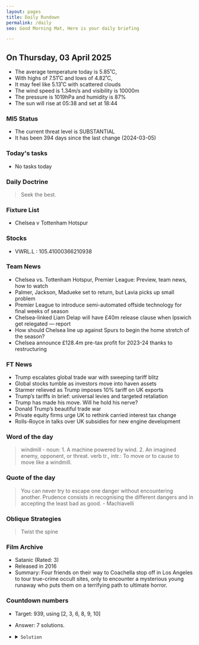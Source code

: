```yaml
---
layout: pages
title: Daily Rundown
permalink: /daily
seo: Good Morning Mat, Here is your daily briefing

---
```


<!-- weather_marker starts -->
## On Thursday, 03 April 2025

- The average temperature today is 5.85˚C,
- With highs of 7.51˚C and lows of 4.82˚C,
- It may feel like 5.13˚C with scattered clouds
- The wind speed is 1.34m/s and visibility is 10000m
- The pressure is 1019hPa and humidity is 87%
- The sun will rise at 05:38 and set at 18:44

<!-- weather_marker ends -->

### MI5 Status
<!-- threat_marker starts -->
- The current threat level is <span class="highlighter">SUBSTANTIAL</span>
- It has been 394 days since the last change (2024-03-05)

<!-- threat_marker ends -->

### Today's tasks
<!-- task_marker starts -->
- No tasks today
<!-- task_marker ends -->

### Daily Doctrine
<!-- doctrine_marker starts -->
> Seek the best.
<!-- doctrine_marker ends -->

### Fixture List

<!-- fixture_marker starts -->
- Chelsea v Tottenham Hotspur
<!-- fixture_marker ends -->


### Stocks

<!-- stocks_marker starts -->

- VWRL.L : 105.41000366210938 

<!-- stocks_marker ends -->


### Team News
<!-- news_marker starts -->

 - Chelsea vs. Tottenham Hotspur, Premier League: Preview, team news, how to watch
 - Palmer, Jackson, Madueke set to return, but Lavia picks up small problem
 - Premier League to introduce semi-automated offside technology for final weeks of season
 - Chelsea-linked Liam Delap will have £40m release clause when Ipswich get relegated — report
 - How should Chelsea line up against Spurs to begin the home stretch of the season?
 - Chelsea announce £128.4m pre-tax profit for 2023-24 thanks to restructuring

<!-- news_marker ends -->

### FT News

<!-- ftnews_marker starts -->

 - Trump escalates global trade war with sweeping tariff blitz
 - Global stocks tumble as investors move into haven assets
 - Starmer relieved as Trump imposes 10% tariff on UK exports
 - Trump’s tariffs in brief: universal levies and targeted retaliation
 - Trump has made his move. Will he hold his nerve?
 - Donald Trump’s beautiful trade war
 - Private equity firms urge UK to rethink carried interest tax change
 - Rolls-Royce in talks over UK subsidies for new engine development

<!-- ftnews_marker ends -->

### Word of the day

<!-- word_marker starts -->

 > windmill - noun: 1. A machine powered by wind. 2. An imagined enemy, opponent, or threat. verb tr., intr.: To move or to cause to move like a windmill.

<!-- word_marker ends -->


### Quote of the day
<!-- quote_marker starts -->

> You can never try to escape one danger without encountering another. Prudence consists in recognising the different dangers and in accepting the least bad as good. - Machiavelli

<!-- quote_marker ends -->

### Oblique Strategies
<!-- eno_marker starts -->
> Twist the spine

<!-- eno_marker ends -->

### Film Archive

<!-- film_marker starts -->
- Satanic (Rated: 3)
- Released in 2016
- Summary: Four friends on their way to Coachella stop off in Los Angeles to tour true-crime occult sites, only to encounter a mysterious young runaway who puts them on a terrifying path to ultimate horror.
<!-- film_marker ends -->

### Countdown numbers
<!-- game_marker starts -->

- Target: 939, using [2, 3, 6, 8, 9, 10]
- Answer: 7 solutions.

- <details><summary><code>Solution</code></summary>

  Solution: ( 10 x 8 x 6 - 9 ) x 2 - 3

   </details>

<!-- game_marker ends -->
